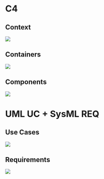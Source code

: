 # C4

## Context

![](c4-context.svg)

## Containers

![](c4-containers.svg)

## Components

![](c4-components.svg)

# UML UC + SysML REQ

## Use Cases

![](uml-usecases.svg)

## Requirements

![](sysml-requirements.svg)
